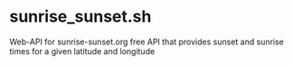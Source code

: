 # sunrise_sunset.sh
Web-API for sunrise-sunset.org free API that provides sunset and sunrise times for a given latitude and longitude
